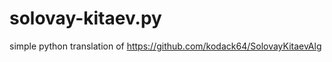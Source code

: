 solovay-kitaev.py
=================
simple python translation of 
https://github.com/kodack64/SolovayKitaevAlg
